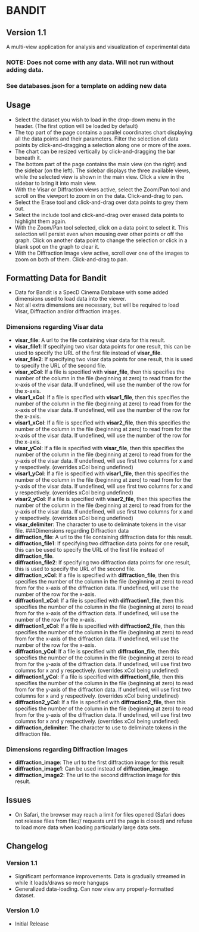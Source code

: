 # BANDIT
## Version 1.1

A multi-view application for analysis and visualization of experimental data

### NOTE: Does not come with any data. Will not run without adding data.
### See databases.json for a template on adding new data

## Usage
* Select the dataset you wish to load in the drop-down menu in the header. (The first option will be loaded by default)
* The top part of the page contains a parallel coordinates chart displaying all the data points and their parameters. Filter the selection of data points by click-and-dragging a selection along one or more of the axes.
* The chart can be resized vertically by click-and-dragging the bar beneath it.
* The bottom part of the page contains the main view (on the right) and the sidebar (on the left). The sidebar displays the three available views, while the selected view is shown in the main view. Click a view in the sidebar to bring it into main view.
* With the Visar or Diffraction views active, select the Zoom/Pan tool and scroll on the viewport to zoom in on the data. Click-and-drag to pan.
* Select the Erase tool and click-and-drag over data points to grey them out.
* Select the include tool and click-and-drag over erased data points to highlight them again.
* With the Zoom/Pan tool selected, click on a data point to select it. This selection will persist even when mousing over other points or off the graph. Click on another data point to change the selection or click in a blank spot on the graph to clear it.
* With the Diffraction Image view active, scroll over one of the images to zoom on both of them. Click-and-drag to pan.

## Formatting Data for Bandit
* Data for Bandit is a SpecD Cinema Database with some added dimensions used to load data into the viewer.
* Not all extra dimensions are necessary, but will be required to load Visar, Diffraction and/or diffraction images.
### Dimensions regarding Visar data
* **visar\_file**: A url to the file containing visar data for this result.
* **visar\_file1**: If specifying two visar data points for one result, this can be used to specify the URL of the first file instead of **visar\_file**.
* **visar\_file2**: If specifying two visar data points for one result, this is used to specify the URL of the second file.
* **visar\_xCol**: If a file is specified with **visar\_file**, then this specifies the number of the column in the file (beginning at zero) to read from for the x-axis of the visar data. If undefined, will use the number of the row for the x-axis.
* **visar1\_xCol**: If a file is specified with **visar1\_file**, then this specifies the number of the column in the file (beginning at zero) to read from for the x-axis of the visar data. If undefined, will use the number of the row for the x-axis.
* **visar1\_xCol**: If a file is specified with **visar2\_file**, then this specifies the number of the column in the file (beginning at zero) to read from for the x-axis of the visar data. If undefined, will use the number of the row for the x-axis.
* **visar\_yCol**: If a file is specified with **visar\_file**, then this specifies the number of the column in the file (beginning at zero) to read from for the y-axis of the visar data. If undefined, will use first two columns for x and y respectively. (overrides xCol being undefined)
* **visar1\_yCol**: If a file is specified with **visar1\_file**, then this specifies the number of the column in the file (beginning at zero) to read from for the y-axis of the visar data. If undefined, will use first two columns for x and y respectively. (overrides xCol being undefined)
* **visar2\_yCol**: If a file is specified with **visar2\_file**, then this specifies the number of the column in the file (beginning at zero) to read from for the y-axis of the visar data. If undefined, will use first two columns for x and y respectively. (overrides xCol being undefined)
* **visar\_delimiter**: The character to use to deliminate tokens in the visar file.
###Dimensions regarding Diffraction data
* **diffraction\_file**: A url to the file containing diffraction data for this result.
* **diffraction\_file1**: If specifying two diffraction data points for one result, this can be used to specify the URL of the first file instead of **diffraction\_file**.
* **diffraction\_file2**: If specifying two diffraction data points for one result, this is used to specify the URL of the second file.
* **diffraction\_xCol**: If a file is specified with **diffraction\_file**, then this specifies the number of the column in the file (beginning at zero) to read from for the x-axis of the diffraction data. If undefined, will use the number of the row for the x-axis.
* **diffraction1\_xCol**: If a file is specified with **diffraction1\_file**, then this specifies the number of the column in the file (beginning at zero) to read from for the x-axis of the diffraction data. If undefined, will use the number of the row for the x-axis.
* **diffraction1\_xCol**: If a file is specified with **diffraction2\_file**, then this specifies the number of the column in the file (beginning at zero) to read from for the x-axis of the diffraction data. If undefined, will use the number of the row for the x-axis.
* **diffraction\_yCol**: If a file is specified with **diffraction\_file**, then this specifies the number of the column in the file (beginning at zero) to read from for the y-axis of the diffraction data. If undefined, will use first two columns for x and y respectively. (overrides xCol being undefined)
* **diffraction1\_yCol**: If a file is specified with **diffraction1\_file**, then this specifies the number of the column in the file (beginning at zero) to read from for the y-axis of the diffraction data. If undefined, will use first two columns for x and y respectively. (overrides xCol being undefined)
* **diffraction2\_yCol**: If a file is specified with **diffraction2\_file**, then this specifies the number of the column in the file (beginning at zero) to read from for the y-axis of the diffraction data. If undefined, will use first two columns for x and y respectively. (overrides xCol being undefined)
* **diffraction\_delimiter**: The character to use to deliminate tokens in the diffraction file.
### Dimensions regarding Diffraction Images
* **diffraction\_image**: The url to the first diffraction image for this result
* **diffraction\_image1**: Can be used instead of **diffraction\_image**.
* **diffraction\_image2**: The url to the second diffraction image for this result.

## Issues
* On Safari, the browser may reach a limit for files opened (Safari does not release files from file:// requests until the page is closed) and refuse to load more data when loading particularly large data sets.

## Changelog
### Version 1.1
 * Significant performance improvements. Data is gradually streamed in while it loads/draws so more hangups
 * Generalized data-loading. Can now view any properly-formatted dataset.
### Version 1.0
 * Initial Release
